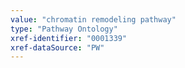 ```yaml
---
value: "chromatin remodeling pathway"
type: "Pathway Ontology"
xref-identifier: "0001339"
xref-dataSource: "PW"
---
```

